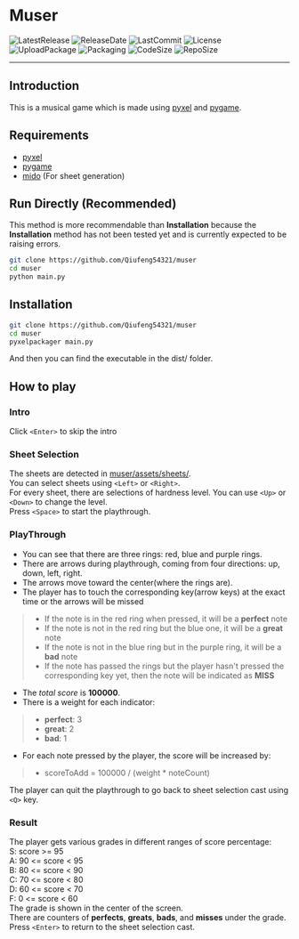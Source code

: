 # Muser

![LatestRelease](<https://img.shields.io/github/v/release/Qiufeng54321/muser?label=latest%20release&style=flat-square>)
![ReleaseDate](<https://img.shields.io/github/release-date/Qiufeng54321/muser?style=flat-square>)
![LastCommit](<https://img.shields.io/github/last-commit/Qiufeng54321/muser?style=flat-square>)
![License](https://img.shields.io/pypi/l/muser?style=flat-square)
![UploadPackage](<https://img.shields.io/github/workflow/status/Qiufeng54321/muser/Upload Python Package?label=package%20upload&style=flat-square>)
![Packaging](<https://img.shields.io/github/workflow/status/Qiufeng54321/muser/Python package?label=package&style=flat-square>)
![CodeSize](<https://img.shields.io/github/languages/code-size/Qiufeng54321/muser?style=flat-square>)
![RepoSize](<https://img.shields.io/github/repo-size/Qiufeng54321/muser?style=flat-square>)

------

## Introduction

This is a musical game which is made using [pyxel](https://pypi.org/project/pyxel/) and [pygame](https://pypi.org/project/pygame/).

## Requirements

+ [pyxel](https://pypi.org/project/pyxel/)
+ [pygame](https://pypi.org/project/pygame/)
+ [mido](https://pypi.org/project/mido/) (For sheet generation)

## Run Directly (Recommended)

This method is more recommendable than **Installation** because the **Installation** method has not been tested yet and is currently expected to be raising errors.

```bash
git clone https://github.com/Qiufeng54321/muser
cd muser
python main.py
```

## Installation

```bash
git clone https://github.com/Qiufeng54321/muser
cd muser
pyxelpackager main.py
```

And then you can find the executable in the dist/ folder.  

## How to play

### Intro

Click `<Enter>` to skip the intro

### Sheet Selection

The sheets are detected in [muser/assets/sheets/](muser/assets/sheets/).  
You can select sheets using `<Left>` or `<Right>`.  
For every sheet, there are selections of hardness level. You can use `<Up>` or `<Down>` to change the level.  
Press `<Space>` to start the playthrough.

### PlayThrough

+ You can see that there are three rings: red, blue and purple rings.  
+ There are arrows during playthrough, coming from four directions: up, down, left, right.  
+ The arrows move toward the center(where the rings are).  
+ The player has to touch the corresponding key(arrow keys) at the exact time or the arrows will be missed

> + If the note is in the red ring when pressed, it will be a **perfect** note
> + If the note is not in the red ring but the blue one, it will be a **great** note
> + If the note is not in the blue ring but in the purple ring, it will be a **bad** note
> + If the note has passed the rings but the player hasn't pressed the corresponding key yet, then the note will be indicated as **MISS**
>
+ The *total score* is **100000**.
+ There is a weight for each indicator:
>
> + **perfect**: 3
> + **great**: 2
> + **bad**: 1
>
+ For each note pressed by the player, the score will be increased by:  

> + scoreToAdd = 100000 / (weight * noteCount)

The player can quit the playthrough to go back to sheet selection cast using `<Q>` key.

### Result

The player gets various grades in different ranges of score percentage:  
S: score >= 95  
A: 90 <= score < 95  
B: 80 <= score < 90  
C: 70 <= score < 80  
D: 60 <= score < 70  
F: 0 <= score < 60  
The grade is shown in the center of the screen.  
There are counters of **perfects**, **greats**, **bads**, and **misses** under the grade.  
Press `<Enter>` to return to the sheet selection cast.
